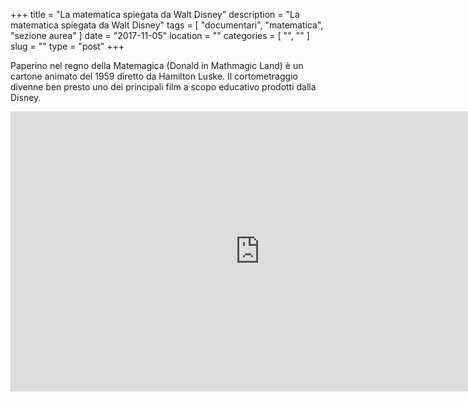 +++
title = "La matematica spiegata da Walt Disney"
description = "La matematica spiegata da Walt Disney"
tags = [ "documentari", "matematica", "sezione aurea" ]
date = "2017-11-05"
location = ""
categories = [
  "",
  ""
]
slug = ""
type = "post"
+++

Paperino nel regno della Matemagica (Donald in Mathmagic Land) è un cartone animato del 1959 diretto da Hamilton Luske. Il cortometraggio divenne ben presto uno dei principali film a scopo educativo prodotti dalla Disney.

<center><iframe width="798" height="448" src="https://www.youtube.com/embed/2oyUCQhD2BM?rel=0" frameborder="0" allowfullscreen></iframe></center>
